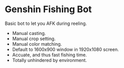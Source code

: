 
# Genshin Fishing Bot
Basic bot to let you AFK during reeling.

- Manual casting.
- Manual crop setting.
- Manual color matching.
- Default to 1600x900 window in 1920x1080 screen.
- Accuate, and thus fast fishing time.
- Totally unhindered by environment.
